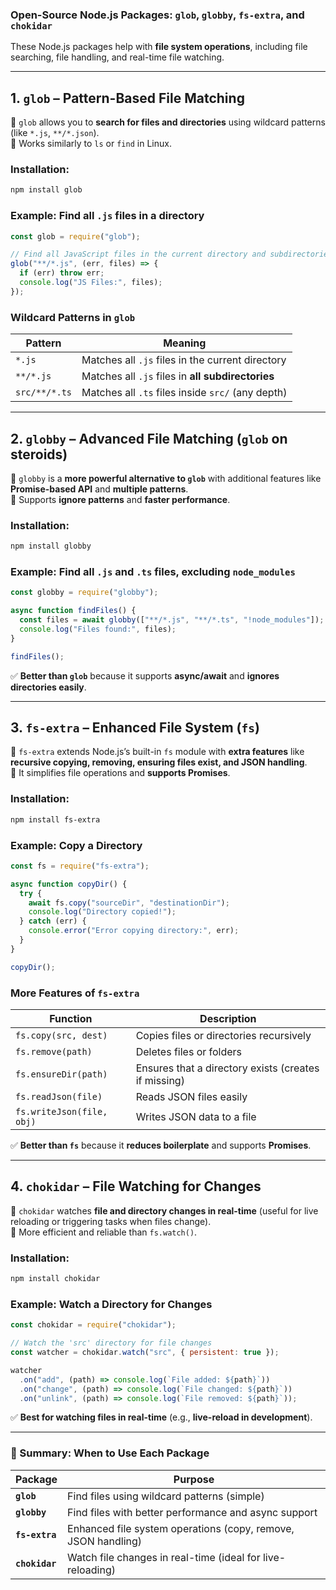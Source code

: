 ### **Open-Source Node.js Packages: `glob`, `globby`, `fs-extra`, and `chokidar`**

These Node.js packages help with **file system operations**, including file searching, file handling, and real-time file watching.

---

## **1. `glob` – Pattern-Based File Matching**

🔹 `glob` allows you to **search for files and directories** using wildcard patterns (like `*.js`, `**/*.json`).  
🔹 Works similarly to `ls` or `find` in Linux.

### **Installation:**

```sh
npm install glob
```

### **Example: Find all `.js` files in a directory**

```js
const glob = require("glob");

// Find all JavaScript files in the current directory and subdirectories
glob("**/*.js", (err, files) => {
  if (err) throw err;
  console.log("JS Files:", files);
});
```

### **Wildcard Patterns in `glob`**

| Pattern       | Meaning                                           |
| ------------- | ------------------------------------------------- |
| `*.js`        | Matches all `.js` files in the current directory  |
| `**/*.js`     | Matches all `.js` files in **all subdirectories** |
| `src/**/*.ts` | Matches all `.ts` files inside `src/` (any depth) |

---

## **2. `globby` – Advanced File Matching (`glob` on steroids)**

🔹 `globby` is a **more powerful alternative to `glob`** with additional features like **Promise-based API** and **multiple patterns**.  
🔹 Supports **ignore patterns** and **faster performance**.

### **Installation:**

```sh
npm install globby
```

### **Example: Find all `.js` and `.ts` files, excluding `node_modules`**

```js
const globby = require("globby");

async function findFiles() {
  const files = await globby(["**/*.js", "**/*.ts", "!node_modules"]);
  console.log("Files found:", files);
}

findFiles();
```

✅ **Better than `glob`** because it supports **async/await** and **ignores directories easily**.

---

## **3. `fs-extra` – Enhanced File System (`fs`)**

🔹 `fs-extra` extends Node.js’s built-in `fs` module with **extra features** like **recursive copying, removing, ensuring files exist, and JSON handling**.  
🔹 It simplifies file operations and **supports Promises**.

### **Installation:**

```sh
npm install fs-extra
```

### **Example: Copy a Directory**

```js
const fs = require("fs-extra");

async function copyDir() {
  try {
    await fs.copy("sourceDir", "destinationDir");
    console.log("Directory copied!");
  } catch (err) {
    console.error("Error copying directory:", err);
  }
}

copyDir();
```

### **More Features of `fs-extra`**

| Function                  | Description                                          |
| ------------------------- | ---------------------------------------------------- |
| `fs.copy(src, dest)`      | Copies files or directories recursively              |
| `fs.remove(path)`         | Deletes files or folders                             |
| `fs.ensureDir(path)`      | Ensures that a directory exists (creates if missing) |
| `fs.readJson(file)`       | Reads JSON files easily                              |
| `fs.writeJson(file, obj)` | Writes JSON data to a file                           |

✅ **Better than `fs`** because it **reduces boilerplate** and supports **Promises**.

---

## **4. `chokidar` – File Watching for Changes**

🔹 `chokidar` watches **file and directory changes in real-time** (useful for live reloading or triggering tasks when files change).  
🔹 More efficient and reliable than `fs.watch()`.

### **Installation:**

```sh
npm install chokidar
```

### **Example: Watch a Directory for Changes**

```js
const chokidar = require("chokidar");

// Watch the 'src' directory for file changes
const watcher = chokidar.watch("src", { persistent: true });

watcher
  .on("add", (path) => console.log(`File added: ${path}`))
  .on("change", (path) => console.log(`File changed: ${path}`))
  .on("unlink", (path) => console.log(`File removed: ${path}`));
```

✅ **Best for watching files in real-time** (e.g., **live-reload in development**).

---

### **📌 Summary: When to Use Each Package**

| Package        | Purpose                                                       |
| -------------- | ------------------------------------------------------------- |
| **`glob`**     | Find files using wildcard patterns (simple)                   |
| **`globby`**   | Find files with better performance and async support          |
| **`fs-extra`** | Enhanced file system operations (copy, remove, JSON handling) |
| **`chokidar`** | Watch file changes in real-time (ideal for live-reloading)    |
